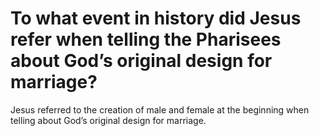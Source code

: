 # To what event in history did Jesus refer when telling the Pharisees about God’s original design for marriage?

Jesus referred to the creation of male and female at the beginning when telling about God’s original design for marriage.
